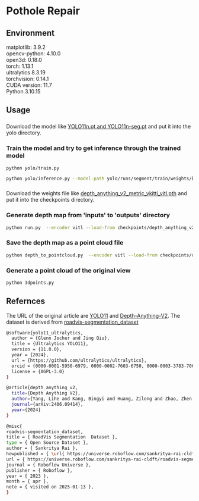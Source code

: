 # Pothole Repair 

## Environment  
matplotlib: 3.9.2  
opencv-python: 4.10.0  
open3d: 0.18.0  
torch: 1.13.1  
ultralytics 8.3.19  
torchvision: 0.14.1  
CUDA version: 11.7   
Python 3.10.15  

## Usage  

###
Download the model like [YOLO11n.pt and YOLO11n-seg.pt](https://github.com/ultralytics/ultralytics) and put it into the yolo directory. 

### Train the model and try to get inference through the trained model
```bash
python yolo/train.py
```
```bash
python yolo/inference.py --model-path yolo/runs/segment/train/weights/best.pt --image-path "your image path"
```

###
Download the weights file like [depth_anything_v2_metric_vkitti_vitl.pth](https://github.com/DepthAnything/Depth-Anything-V2/tree/main) and put it into the checkpoints directory.  

### Generate depth map from 'inputs' to 'outputs' directory
```bash
python run.py  --encoder vitl --load-from checkpoints/depth_anything_v2_metric_vkitti_vitl.pth --max-depth 80 --img-path './inputs' --outdir './outputs'
```

### Save the depth map as a point cloud file
```bash
python depth_to_pointcloud.py  --encoder vitl --load-from checkpoints/depth_anything_v2_metric_vkitti_vitl.pth --max-depth 20 --img-path './inputs' --outdir './outputs'
```

### Generate a point cloud of the original view
```bash
python 3dpoints.py
```

## Refernces
The URL of the original article are [YOLO11](https://github.com/ultralytics/ultralytics) and [Depth-Anything-V2](https://github.com/DepthAnything/Depth-Anything-V2/tree/main). The dataset is derived from [roadvis-segmentation_dataset](https://universe.roboflow.com/sankritya-rai-cldft/roadvis-segmentation)  

```bash
@software{yolo11_ultralytics,
  author = {Glenn Jocher and Jing Qiu},
  title = {Ultralytics YOLO11},
  version = {11.0.0},
  year = {2024},
  url = {https://github.com/ultralytics/ultralytics},
  orcid = {0000-0001-5950-6979, 0000-0002-7603-6750, 0000-0003-3783-7069},
  license = {AGPL-3.0}
}
```

```bash
@article{depth_anything_v2,
  title={Depth Anything V2},
  author={Yang, Lihe and Kang, Bingyi and Huang, Zilong and Zhao, Zhen and Xu, Xiaogang and Feng, Jiashi and Zhao, Hengshuang},
  journal={arXiv:2406.09414},
  year={2024}
}
```

```bash
@misc{
roadvis-segmentation_dataset,
title = { RoadVis Segmentation  Dataset },
type = { Open Source Dataset },
author = { Sankritya Rai },
howpublished = { \url{ https://universe.roboflow.com/sankritya-rai-cldft/roadvis-segmentation } },
url = { https://universe.roboflow.com/sankritya-rai-cldft/roadvis-segmentation },
journal = { Roboflow Universe },
publisher = { Roboflow },
year = { 2023 },
month = { apr },
note = { visited on 2025-01-13 },
}
```
